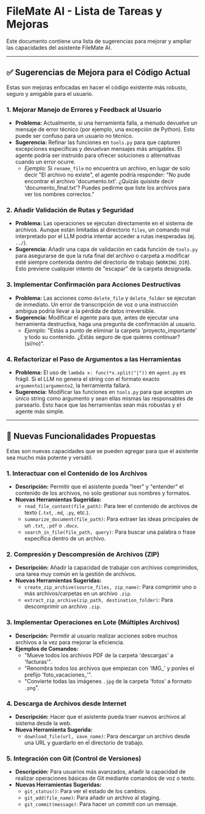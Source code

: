 # FileMate AI - Lista de Tareas y Mejoras

Este documento contiene una lista de sugerencias para mejorar y ampliar las capacidades del asistente FileMate AI.

---

## ✅ **Sugerencias de Mejora para el Código Actual**

Estas son mejoras enfocadas en hacer el código existente más robusto, seguro y amigable para el usuario.

### 1. Mejorar Manejo de Errores y Feedback al Usuario
- **Problema:** Actualmente, si una herramienta falla, a menudo devuelve un mensaje de error técnico (por ejemplo, una excepción de Python). Esto puede ser confuso para un usuario no técnico.
- **Sugerencia:** Refinar las funciones en `tools.py` para que capturen excepciones específicas y devuelvan mensajes más amigables. El agente podría ser instruido para ofrecer soluciones o alternativas cuando un error ocurre.
  - *Ejemplo:* Si `rename_file` no encuentra un archivo, en lugar de solo decir "El archivo no existe", el agente podría responder: "No pude encontrar el archivo 'documento.txt'. ¿Quizás quisiste decir 'documento_final.txt'? Puedes pedirme que liste los archivos para ver los nombres correctos."

### 2. Añadir Validación de Rutas y Seguridad
- **Problema:** Las operaciones se ejecutan directamente en el sistema de archivos. Aunque están limitadas al directorio `files`, un comando mal interpretado por el LLM podría intentar acceder a rutas inesperadas (ej. `../`).
- **Sugerencia:** Añadir una capa de validación en cada función de `tools.py` para asegurarse de que la ruta final del archivo o carpeta a modificar esté siempre contenida dentro del directorio de trabajo (`WORKING_DIR`). Esto previene cualquier intento de "escapar" de la carpeta designada.

### 3. Implementar Confirmación para Acciones Destructivas
- **Problema:** Las acciones como `delete_file` y `delete_folder` se ejecutan de inmediato. Un error de transcripción de voz o una instrucción ambigua podría llevar a la pérdida de datos irreversible.
- **Sugerencia:** Modificar el agente para que, antes de ejecutar una herramienta destructiva, haga una pregunta de confirmación al usuario.
  - *Ejemplo:* "Estás a punto de eliminar la carpeta 'proyecto_importante' y todo su contenido. ¿Estás seguro de que quieres continuar? (sí/no)".

### 4. Refactorizar el Paso de Argumentos a las Herramientas
- **Problema:** El uso de `lambda x: func(*x.split("|"))` en `agent.py` es frágil. Si el LLM no genera el string con el formato exacto `argumento1|argumento2`, la herramienta fallará.
- **Sugerencia:** Modificar las funciones en `tools.py` para que acepten un único string como argumento y sean ellas mismas las responsables de parsearlo. Esto hace que las herramientas sean más robustas y el agente más simple.

---

## 🚀 **Nuevas Funcionalidades Propuestas**

Estas son nuevas capacidades que se pueden agregar para que el asistente sea mucho más potente y versátil.

### 1. Interactuar con el Contenido de los Archivos
- **Descripción:** Permitir que el asistente pueda "leer" y "entender" el contenido de los archivos, no solo gestionar sus nombres y formatos.
- **Nuevas Herramientas Sugeridas:**
  - `read_file_content(file_path)`: Para leer el contenido de archivos de texto (`.txt`, `.md`, `.py`, etc.).
  - `summarize_document(file_path)`: Para extraer las ideas principales de un `.txt`, `.pdf` o `.docx`.
  - `search_in_file(file_path, query)`: Para buscar una palabra o frase específica dentro de un archivo.

### 2. Compresión y Descompresión de Archivos (ZIP)
- **Descripción:** Añadir la capacidad de trabajar con archivos comprimidos, una tarea muy común en la gestión de archivos.
- **Nuevas Herramientas Sugeridas:**
  - `create_zip_archive(source_files, zip_name)`: Para comprimir uno o más archivos/carpetas en un archivo `.zip`.
  - `extract_zip_archive(zip_path, destination_folder)`: Para descomprimir un archivo `.zip`.

### 3. Implementar Operaciones en Lote (Múltiples Archivos)
- **Descripción:** Permitir al usuario realizar acciones sobre muchos archivos a la vez para mejorar la eficiencia.
- **Ejemplos de Comandos:**
  - "Mueve todos los archivos PDF de la carpeta 'descargas' a 'facturas'".
  - "Renombra todos los archivos que empiezan con 'IMG_' y ponles el prefijo 'foto_vacaciones_'".
  - "Convierte todas las imágenes `.jpg` de la carpeta 'fotos' a formato `.png`".

### 4. Descarga de Archivos desde Internet
- **Descripción:** Hacer que el asistente pueda traer nuevos archivos al sistema desde la web.
- **Nueva Herramienta Sugerida:**
  - `download_file(url, save_name)`: Para descargar un archivo desde una URL y guardarlo en el directorio de trabajo.

### 5. Integración con Git (Control de Versiones)
- **Descripción:** Para usuarios más avanzados, añadir la capacidad de realizar operaciones básicas de Git mediante comandos de voz o texto.
- **Nuevas Herramientas Sugeridas:**
  - `git_status()`: Para ver el estado de los cambios.
  - `git_add(file_name)`: Para añadir un archivo al staging.
  - `git_commit(message)`: Para hacer un commit con un mensaje.
